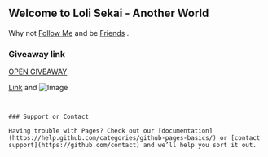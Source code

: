 ## Welcome to Loli Sekai - Another World

Why not [Follow Me](https://twitter.com/loli_sekai) and be [Friends](https://www.facebook.com/abcloliexo) .

### Giveaway link

[OPEN GIVEAWAY](https://lolisekai.github.io/giveaways) 


[Link](url) and ![Image](src)
```


### Support or Contact

Having trouble with Pages? Check out our [documentation](https://help.github.com/categories/github-pages-basics/) or [contact support](https://github.com/contact) and we’ll help you sort it out.
